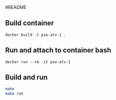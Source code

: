 #README

## Build container

`docker build -t pse-atv-1 .`

## Run and attach to container bash

`docker run --rm -it pse-atv-1`

## Build and run

```bash
make
make run
```
